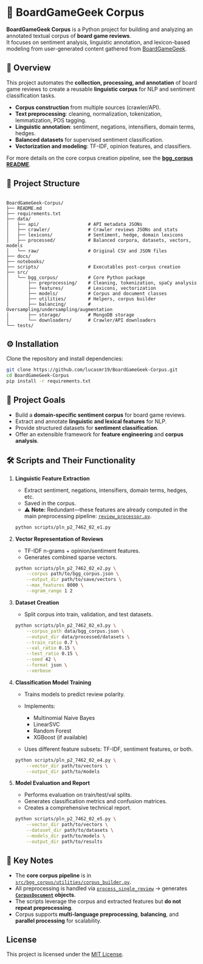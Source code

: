 # 🧩 BoardGameGeek Corpus

**BoardGameGeek Corpus** is a Python project for building and analyzing an annotated textual corpus of **board game reviews**.  
It focuses on sentiment analysis, linguistic annotation, and lexicon-based modeling from user-generated content gathered from [BoardGameGeek](https://boardgamegeek.com).

## 🚀 Overview

This project automates the **collection, processing, and annotation** of board game reviews to create a reusable **linguistic corpus** for NLP and sentiment classification tasks.

- **Corpus construction** from multiple sources (crawler/API).
- **Text preprocessing**: cleaning, normalization, tokenization, lemmatization, POS tagging.
- **Linguistic annotation**: sentiment, negations, intensifiers, domain terms, hedges.
- **Balanced datasets** for supervised sentiment classification.
- **Vectorization and modeling**: TF-IDF, opinion features, and classifiers.

For more details on the core corpus creation pipeline, see the **[bgg_corpus README](./src/bgg_corpus/README.md)**.

## 📁 Project Structure

```

BoardGameGeek-Corpus/
├── README.md
├── requirements.txt
├── data/
│   ├── api/                  # API metadata JSONs
│   ├── crawler/              # Crawler reviews JSONs and stats
│   ├── lexicons/             # Sentiment, hedge, domain lexicons
│   ├── processed/            # Balanced corpora, datasets, vectors, models
│   └── raw/                  # Original CSV and JSON files
├── docs/
├── notebooks/
├── scripts/                  # Executables post-corpus creation
├── src/
│   └── bgg_corpus/           # Core Python package
│       ├── preprocessing/    # Cleaning, tokenization, spaCy analysis
│       ├── features/         # Lexicons, vectorization
│       ├── models/           # Corpus and document classes
│       ├── utilities/        # Helpers, corpus builder
│       ├── balancing/        # Oversampling/undersampling/augmentation
│       ├── storage/          # MongoDB storage
│       └── downloaders/      # Crawler/API downloaders
└── tests/

````

## ⚙️ Installation

Clone the repository and install dependencies:

```bash
git clone https://github.com/lucasmr19/BoardGameGeek-Corpus.git
cd BoardGameGeek-Corpus
pip install -r requirements.txt
````

## 🧠 Project Goals

* Build a **domain-specific sentiment corpus** for board game reviews.
* Extract and annotate **linguistic and lexical features** for NLP.
* Provide structured datasets for **sentiment classification**.
* Offer an extensible framework for **feature engineering** and **corpus analysis**.

## 🛠 Scripts and Their Functionality

1. **Linguistic Feature Extraction**

   * Extract sentiment, negations, intensifiers, domain terms, hedges, etc.
   * Saved in the corpus.
   * ⚠️ **Note:** Redundant—these features are already computed in the main preprocessing pipeline:
     [`review_processor.py`](./src/bgg_corpus/preprocessing/review_processor.py).

   ```bash
   python scripts/pln_p2_7462_02_e1.py
   ```

2. **Vector Representation of Reviews**

   * TF-IDF n-grams + opinion/sentiment features.
   * Generates combined sparse vectors.

   ```bash
   python scripts/pln_p2_7462_02_e2.py \
       --corpus path/to/bgg_corpus.json \
       --output_dir path/to/save/vectors \
       --max_features 8000 \
       --ngram_range 1 2
   ```

3. **Dataset Creation**

   * Split corpus into train, validation, and test datasets.

   ```bash
   python scripts/pln_p2_7462_02_e3.py \
       --corpus_path data/bgg_corpus.json \
       --output_dir data/processed/datasets \
       --train_ratio 0.7 \
       --val_ratio 0.15 \
       --test_ratio 0.15 \
       --seed 42 \
       --format json \
       --verbose
   ```

4. **Classification Model Training**

   * Trains models to predict review polarity.
   * Implements:

     * Multinomial Naive Bayes
     * LinearSVC
     * Random Forest
     * XGBoost (if available)
   * Uses different feature subsets: TF-IDF, sentiment features, or both.

   ```bash
   python scripts/pln_p2_7462_02_e4.py \
       --vector_dir path/to/vectors \
       --output_dir path/to/models
   ```

5. **Model Evaluation and Report**

   * Performs evaluation on train/test/val splits.
   * Generates classification metrics and confusion matrices.
   * Creates a comprehensive technical report.

   ```bash
   python scripts/pln_p2_7462_02_e5.py \
       --vector_dir path/to/vectors \
       --dataset_dir path/to/datasets \
       --models_dir path/to/models \
       --output_dir path/to/results
   ```

## 📌 Key Notes

* The **core corpus pipeline** is in [`src/bgg_corpus/utilities/corpus_builder.py`](./src/bgg_corpus/utilities/corpus_builder.py).
* All preprocessing is handled via [`process_single_review`](./src/bgg_corpus/utilities/processing_utils.py) → generates **[`CorpusDocument`](./src/bgg_corpus/models/corpus_document.py) objects**.
* The scripts leverage the corpus and extracted features but **do not repeat preprocessing**.
* Corpus supports **multi-language preprocessing**, **balancing**, and **parallel processing** for scalability.

## License
This project is licensed under the [MIT License](LICENSE).
